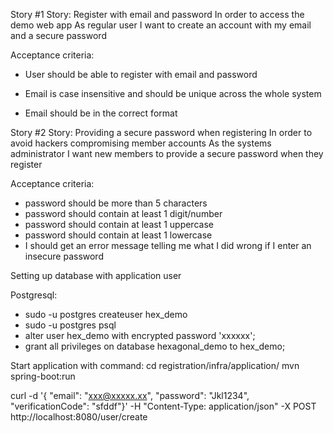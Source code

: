 Story #1
Story: Register with email and password
In order to access the demo web app
As regular user
I want to create an account with my email and a secure password

Acceptance criteria:
- User should be able to register with email and password

- Email is case insensitive and should be unique across the whole system

- Email should be in the correct format

Story #2
Story: Providing a secure password when registering
In order to avoid hackers compromising member accounts
As the systems administrator
I want new members to provide a secure password when they register

Acceptance criteria:
- password should be more than 5 characters
- password should contain at least 1 digit/number
- password should contain at least 1 uppercase
- password should contain at least 1 lowercase
- I should get an error message telling me what I
did wrong if I enter an insecure password

Setting up database with application user

Postgresql:

- sudo -u postgres createuser hex_demo
- sudo -u postgres psql
- alter user hex_demo with encrypted password 'xxxxxx';
- grant all privileges on database hexagonal_demo to hex_demo;

Start application with command:
cd registration/infra/application/
mvn spring-boot:run

curl -d '{ "email": "xxx@xxxxx.xx", "password": "Jkl1234", "verificationCode": "sfddf"}' -H "Content-Type: application/json" -X POST http://localhost:8080/user/create

